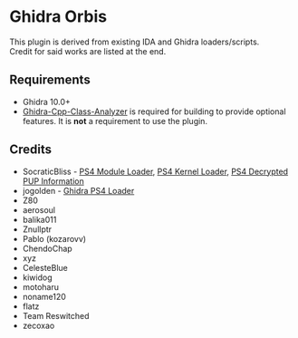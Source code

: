 # Ghidra Orbis

This plugin is derived from existing IDA and Ghidra loaders/scripts.  
Credit for said works are listed at the end.

## Requirements

* Ghidra 10.0+
* [Ghidra-Cpp-Class-Analyzer](https://github.com/astrelsky/Ghidra-Cpp-Class-Analyzer) is required for building to provide optional features. It is **not** a requirement to use the plugin.

## Credits

* SocraticBliss - [PS4 Module Loader](https://github.com/SocraticBliss/ps4_module_loader), [PS4 Kernel Loader](https://github.com/SocraticBliss/ps4_kernel_loader), [PS4 Decrypted PUP Information](https://github.com/SocraticBliss/ps4_dec_pup_info)
* jogolden - [Ghidra PS4 Loader](https://github.com/jogolden/GhidraPS4Loader)
* Z80
* aerosoul
* balika011
* Znullptr
* Pablo (kozarovv)
* ChendoChap
* xyz
* CelesteBlue
* kiwidog
* motoharu
* noname120
* flatz
* Team Reswitched
* zecoxao
